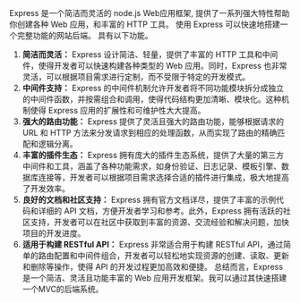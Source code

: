 Express 是一个简洁而灵活的 node.js Web应用框架, 提供了一系列强大特性帮助你创建各种 Web 应用，和丰富的 HTTP 工具。 使用 Express 可以快速地搭建一个完整功能的网站后端。 具有以下功能。
1. **简洁而灵活：** Express 设计简洁、轻量，提供了丰富的 HTTP 工具和中间件，使得开发者可以快速构建各种类型的 Web 应用。同时，Express 也非常灵活，可以根据项目需求进行定制，而不受限于特定的开发模式。
2. **中间件支持：** Express 的中间件机制允许开发者将不同功能模块拆分成独立的中间件函数，并按需组合和调用，使得代码结构更加清晰、模块化。这种机制使得 Express 应用的扩展性和可维护性大大提高。
3. **强大的路由功能：** Express 提供了灵活且强大的路由功能，能够根据请求的 URL 和 HTTP 方法来分发请求到相应的处理函数，从而实现了路由的精确匹配和逻辑分离。
4. **丰富的插件生态：** Express 拥有庞大的插件生态系统，提供了大量的第三方中间件和工具，涵盖了各种功能需求，如身份验证、日志记录、模板引擎、数据库连接等，开发者可以根据项目需求选择合适的插件进行集成，极大地提高了开发效率。
5. **良好的文档和社区支持：** Express 拥有官方文档详尽，提供了丰富的示例代码和详细的 API 文档，方便开发者学习和参考。此外，Express 拥有活跃的社区支持，开发者可以在社区中获取到丰富的资源、交流经验和解决问题，加快项目的开发进度。
6. **适用于构建 RESTful API：** Express 非常适合用于构建 RESTful API，通过简单的路由配置和中间件组合，开发者可以轻松地实现资源的创建、读取、更新和删除等操作，使得 API 的开发过程更加高效和便捷。
总结而言，Express 是一个简洁、灵活且功能丰富的 Web 应用开发框架。我可以通过其快速搭建一个MVC的后端系统。